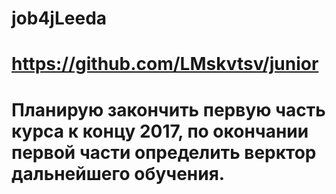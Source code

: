 # job4jLeeda
# https://github.com/LMskvtsv/junior
# Планирую закончить первую часть курса к концу 2017, по окончании первой части определить верктор дальнейшего обучения.
